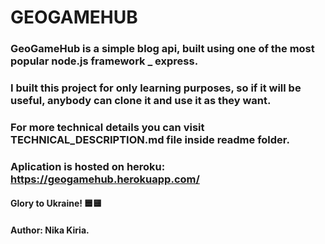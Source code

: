 # GEOGAMEHUB




### GeoGameHub is a simple blog api, built using one of the most popular node.js framework _ express.
### I built this project for only learning purposes, so if it will be useful, anybody can clone it and use it as they want.




### For more technical details you can visit TECHNICAL_DESCRIPTION.md file inside readme folder.




### Aplication is hosted on heroku: https://geogamehub.herokuapp.com/



#### Glory to Ukraine! 🟦🟨
#### Author: Nika Kiria.
